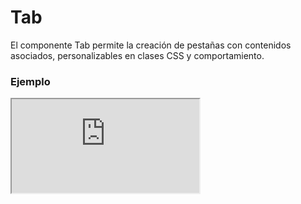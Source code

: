 # Tab

El componente Tab permite la creación de pestañas con contenidos asociados, personalizables en clases CSS y comportamiento.

 

### Ejemplo

<iframe minHeightIframe="30dvh" src="https://fenextjs-component-storybook.vercel.app/iframe.html?args=&id=component-tab--index&viewMode=story" />

### Importación

Para importar el componente Tab, se puede hacer desde fenextjs

```tsx copy
import { Tab } from "fenextjs";
```

### Parámetros

| Parámetro | Tipo | Requerido | Default | Descripcion |
| --------- | ---- | --------- | ------- | ----------- |
| className | string | no | "" | Clase CSS para el contenedor del componente. |
| classNameContentHead | string | no | "" | Clase CSS para el contenedor del encabezado del contenido de las pestañas. |
| classNameHead | string | no | "" | Clase CSS para el encabezado de la pestaña. |
| classNameHeadItem | string | no | "" | Clase CSS para cada elemento del encabezado de la pestaña. |
| classNameHeadItemActive | string | no | "" | Clase CSS para el elemento activo del encabezado de la pestaña. |
| classNameBody | string | no | "" | Clase CSS para el contenedor del cuerpo de las pestañas. |
| classNameBodyItem | string | no | "" | Clase CSS para cada elemento del cuerpo de la pestaña. |
| items | TabItemProps[] | no | [] | Lista de objetos que representan las pestañas con encabezado y cuerpo. |
| defaultTab | number | no | 0 | Índice de la pestaña a mostrar por defecto. |
| activeTab | number | no | undefined | Índice de la pestaña actualmente activa. |
| onChange | (item: TabItemProps) =\> void | no | undefined | Función a ejecutar al cambiar de pestaña. |
| tabScrollActive | boolean | no | false | Determina si las pestañas deben estar en modo de desplazamiento al seleccionar. |
| validataTabOneHiddenHeader | boolean | no | true | Oculta el encabezado de las pestañas si solo hay una pestaña presente. |
| useCount | boolean | no | false | Permite mostrar un contador de elementos en el encabezado de la pestaña. |

### Storybook

Para ver el storybook del componente lo puede hacer con este [link](https://fenextjs-component-storybook.vercel.app/?path=/story/component-tab--index)

### Usos

- Ejemplo básico

```tsx copy
<Tab
    items={[
        { id: "tab1", head: "Tab 1", body: "Contenido 1" },
        { id: "tab2", head: "Tab 2", body: "Contenido 2" }
    ]}
/>
```

- Con clase personalizada y función de cambio

```tsx copy
<Tab 
    className="custom-tab" 
    onChange={(item) => console.log("Pestaña seleccionada:", item)} 
/>
```

- Con contador de elementos en el encabezado

```tsx copy
<Tab 
    items={[
        { id: "tab1", head: "Tab 1", body: "Contenido 1", useCount: true, count: 3, singular: "elemento", plural: "elementos" }
    ]}
    useCount={true}
/>
```

